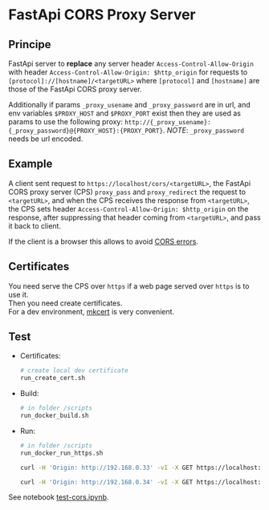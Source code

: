 # FastApi CORS Proxy Server

## Principe

FastApi server to **replace** any server header `Access-Control-Allow-Origin` with header `Access-Control-Allow-Origin: $http_origin` for requests to `[protocol]://[hostname]/<targetURL>` where `[protocol]` and `[hostname]` are those of the FastApi CORS proxy server.

Additionally if params `_proxy_usename` and `_proxy_password` are in url, and env variables `$PROXY_HOST` and `$PROXY_PORT` exist then they are used as params to use the following proxy:
`http://{_proxy_usename}:{_proxy_password}@{PROXY_HOST}:{PROXY_PORT}`.
_NOTE_: `_proxy_password` needs be url encoded.

## Example

A client sent request to `https://localhost/cors/<targetURL>`, the FastApi CORS proxy server (CPS) `proxy_pass` and `proxy_redirect` the request to `<targetURL>`, and when the CPS receives the response from `<targetURL>`, the CPS sets header `Access-Control-Allow-Origin: $http_origin` on the response, after suppressing that header coming from `<targetURL>`, and pass it back to client.

If the client is a browser this allows to avoid [CORS errors](https://developer.mozilla.org/en-US/docs/Web/HTTP/CORS/Errors).

## Certificates

You need serve the CPS over `https` if a web page served over `https` is to use it.  
Then you need create certificates.  
For a dev environment, [mkcert](https://github.com/FiloSottile/mkcert) is very convenient.

## Test

- Certificates:

  ```sh
  # create local dev certificate
  run_create_cert.sh
  ```

- Build:

  ```sh
  # in folder /scripts
  run_docker_build.sh
  ```

- Run:

  ```sh
  # in folder /scripts
  run_docker_run_https.sh

  curl -H 'Origin: http://192.168.0.33' -vI -X GET https://localhost:8443/cors/https://example.com

  curl -H 'Origin: http://192.168.0.34' -vI -X GET https://localhost:8443/cors/https://raw.githubusercontent.com/mwaskom/seaborn-data/master/penguins.csv

  ```

See notebook [test-cors.ipynb](./test/test-cors.ipynb).
